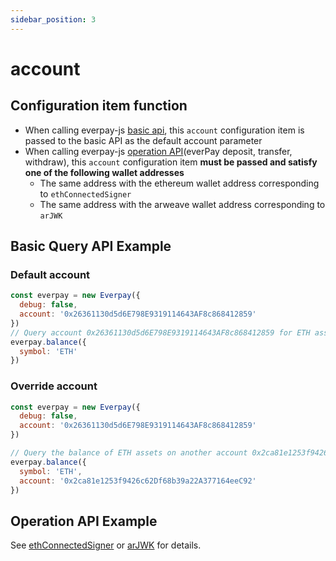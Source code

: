 ```yaml
---
sidebar_position: 3
---
```


# account

## Configuration item function

* When calling everpay-js [basic api](../basic-api/intro), this `account` configuration item is passed to the basic API as the default account parameter
* When calling everpay-js [operation API](../operation-api/intro)(everPay deposit, transfer, withdraw), this `account` configuration item **must be passed and satisfy one of the following wallet addresses**
    * The same address with the ethereum wallet address corresponding to `ethConnectedSigner`
    * The same address with the arweave wallet address corresponding to `arJWK`

## Basic Query API Example

### Default account
```js
const everpay = new Everpay({
  debug: false,
  account: '0x26361130d5d6E798E9319114643AF8c868412859'
})
// Query account 0x26361130d5d6E798E9319114643AF8c868412859 for ETH asset balance on everpay production environment
everpay.balance({
  symbol: 'ETH'
})
```

### Override account
```js
const everpay = new Everpay({
  debug: false,
  account: '0x26361130d5d6E798E9319114643AF8c868412859'
})

// Query the balance of ETH assets on another account 0x2ca81e1253f9426c62Df68b39a22A377164eeC92 on the everpay production environment
everpay.balance({
  symbol: 'ETH',
  account: '0x2ca81e1253f9426c62Df68b39a22A377164eeC92'
})
```

## Operation API Example
See [ethConnectedSigner](./ethConnectedSigner) or [arJWK](./arJWK) for details.